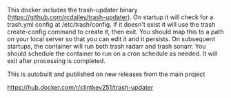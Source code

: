 This docker includes the trash-updater binary (https://github.com/rcdailey/trash-updater). On startup it will check for a trash.yml config at /etc/trash/config. If it doesn't exist it will use the trash create-config command to create it, then exit. You should map this to a path on your local server so that you can edit it and it persists. On subsequent startups, the container will run both trash radarr and trash sonarr. You should schedule the container to run on a cron schedule as needed. It will exit after processing is completed.

This is autobuilt and published on new releases from the main project

https://hub.docker.com/r/clintkev251/trash-updater
